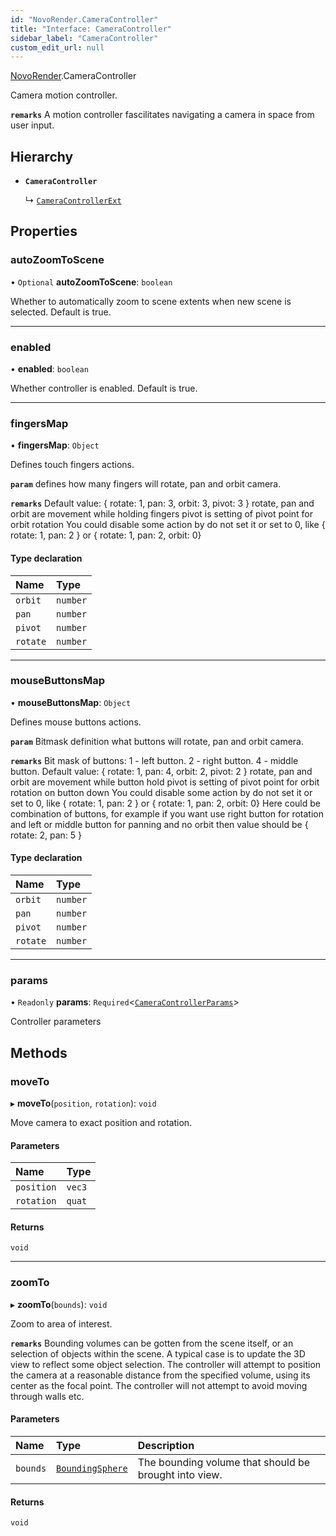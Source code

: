 ```yaml
---
id: "NovoRender.CameraController"
title: "Interface: CameraController"
sidebar_label: "CameraController"
custom_edit_url: null
---
```


[NovoRender](../namespaces/NovoRender.md).CameraController

Camera motion controller.

**`remarks`**
A motion controller fascilitates navigating a camera in space from user input.

## Hierarchy

- **`CameraController`**

  ↳ [`CameraControllerExt`](NovoRender.Internal.CameraControllerExt.md)

## Properties

### autoZoomToScene

• `Optional` **autoZoomToScene**: `boolean`

Whether to automatically zoom to scene extents when new scene is selected. Default is true.

___

### enabled

• **enabled**: `boolean`

Whether controller is enabled. Default is true.

___

### fingersMap

• **fingersMap**: `Object`

Defines touch fingers actions.

**`param`** defines how many fingers will rotate, pan and orbit camera.

**`remarks`**
Default value: { rotate: 1, pan: 3, orbit: 3, pivot: 3 }
rotate, pan and orbit are movement while holding fingers
pivot is setting of pivot point for orbit rotation
You could disable some action by do not set it or set to 0, like { rotate: 1, pan: 2 } or { rotate: 1, pan: 2, orbit: 0}

#### Type declaration

| Name | Type |
| :------ | :------ |
| `orbit` | `number` |
| `pan` | `number` |
| `pivot` | `number` |
| `rotate` | `number` |

___

### mouseButtonsMap

• **mouseButtonsMap**: `Object`

Defines mouse buttons actions.

**`param`** Bitmask definition what buttons will rotate, pan and orbit camera.

**`remarks`**
Bit mask of buttons:
1 - left button.
2 - right button.
4 - middle button.
Default value: { rotate: 1, pan: 4, orbit: 2, pivot: 2 }
rotate, pan and orbit are movement while button hold
pivot is setting of pivot point for orbit rotation on button down
You could disable some action by do not set it or set to 0, like { rotate: 1, pan: 2 } or { rotate: 1, pan: 2, orbit: 0}
Here could be combination of buttons, for example if you want use right button for rotation and left or middle button for panning and no orbit then value should be { rotate: 2, pan: 5 }

#### Type declaration

| Name | Type |
| :------ | :------ |
| `orbit` | `number` |
| `pan` | `number` |
| `pivot` | `number` |
| `rotate` | `number` |

___

### params

• `Readonly` **params**: `Required`<[`CameraControllerParams`](../namespaces/NovoRender.md#cameracontrollerparams)\>

Controller parameters

## Methods

### moveTo

▸ **moveTo**(`position`, `rotation`): `void`

Move camera to exact position and rotation.

#### Parameters

| Name | Type |
| :------ | :------ |
| `position` | `vec3` |
| `rotation` | `quat` |

#### Returns

`void`

___

### zoomTo

▸ **zoomTo**(`bounds`): `void`

Zoom to area of interest.

**`remarks`**
Bounding volumes can be gotten from the scene itself, or an selection of objects within the scene.
A typical case is to update the 3D view to reflect some object selection.
The controller will attempt to position the camera at a reasonable distance from the specified volume, using its center as the focal point.
The controller will not attempt to avoid moving through walls etc.

#### Parameters

| Name | Type | Description |
| :------ | :------ | :------ |
| `bounds` | [`BoundingSphere`](NovoRender.BoundingSphere.md) | The bounding volume that should be brought into view. |

#### Returns

`void`
